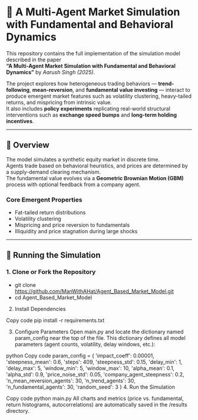 # 🧠 A Multi-Agent Market Simulation with Fundamental and Behavioral Dynamics

This repository contains the full implementation of the simulation model described in the paper  
**“A Multi-Agent Market Simulation with Fundamental and Behavioral Dynamics”** by *Aarush Singh (2025)*.

The project explores how heterogeneous trading behaviors — **trend-following**, **mean-reversion**, and **fundamental value investing** — interact to produce emergent market features such as volatility clustering, heavy-tailed returns, and mispricing from intrinsic value.  
It also includes **policy experiments** replicating real-world structural interventions such as **exchange speed bumps** and **long-term holding incentives**.

---

## 🧩 Overview

The model simulates a synthetic equity market in discrete time.  
Agents trade based on behavioral heuristics, and prices are determined by a supply-demand clearing mechanism.  
The fundamental value evolves via a **Geometric Brownian Motion (GBM)** process with optional feedback from a company agent.

### Core Emergent Properties
- Fat-tailed return distributions  
- Volatility clustering  
- Mispricing and price reversion to fundamentals  
- Illiquidity and price stagnation during large shocks  

---

## 🚀 Running the Simulation

### 1. Clone or Fork the Repository

- git clone https://github.com/ManWithAHat/Agent_Based_Market_Model.git
- cd Agent_Based_Market_Model

2. Install Dependencies

Copy code
pip install -r requirements.txt

3. Configure Parameters
Open main.py and locate the dictionary named param_config near the top of the file.
This dictionary defines all model parameters (agent counts, volatility, delay windows, etc.):

python
Copy code
param_config = {
    'impact_coeff': 0.00001,
    'steepness_mean': 0.6,
    'steps': 409,
    'steepness_std': 0.15,
    'delay_min': 1,
    'delay_max': 5,
    'window_min': 5,
    'window_max': 10,
    'alpha_mean': 0.1,
    'alpha_std': 0.9,
    'price_noise_std': 0.05,
    'company_agent_steepness': 0.2,
    'n_mean_reversion_agents': 30,
    'n_trend_agents': 30,
    'n_fundamental_agents': 30,
    'random_seed': 3
}
4. Run the Simulation

Copy code
python main.py
All charts and metrics (price vs. fundamental, return histograms, autocorrelations) are automatically saved in the /results directory.
